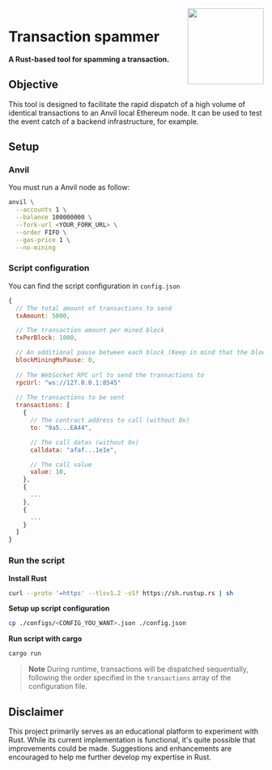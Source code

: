 <img align="right" width="150" height="150" top="100" src="https://avatars.githubusercontent.com/u/5430905?s=200&v=4">

# Transaction spammer

**A Rust-based tool for spamming a transaction.**

## Objective

This tool is designed to facilitate the rapid dispatch of a high volume of identical transactions to an Anvil local Ethereum node. It can be used to test the event catch of a backend infrastructure, for example.

## Setup

### Anvil
You must run a Anvil node as follow:

```bash
anvil \
  --accounts 1 \
  --balance 100000000 \
  --fork-url <YOUR_FORK_URL> \
  --order FIFO \
  --gas-price 1 \
  --no-mining
```

### Script configuration
You can find the script configuration in `config.json`
```javascript
{
  // The total amount of transactions to send
  txAmount: 5000,

  // The transaction amount per mined block 
  txPerBlock: 1000,

  // An additional pause between each block (Keep in mind that the block mining itself take some time)
  blockMiningMsPause: 0,
  
  // The WebSocket RPC url to send the transactions to
  rpcUrl: "ws://127.0.0.1:8545" 
  
  // The transactions to be sent
  transactions: [
    {
      // The contract address to call (without 0x)
      to: "9a5...EA44", 

      // The call datas (without 0x)
      calldata: "afaf...1e1e",

      // The call value
      value: 10,
    },
    {
      ...
    },
    {
      ...
    }
  ]
}
```

### Run the script

**Install Rust**
```bash
curl --proto '=https' --tlsv1.2 -sSf https://sh.rustup.rs | sh
```

**Setup up script configuration**
```bash
cp ./configs/<CONFIG_YOU_WANT>.json ./config.json
```

**Run script with cargo**
```bash
cargo run
```

> **Note** 
> During runtime, transactions will be dispatched sequentially, following the order specified in the `transactions` array of the configuration file.

## Disclaimer

This project primarily serves as an educational platform to experiment with Rust. While its current implementation is functional, it's quite possible that improvements could be made. Suggestions and enhancements are encouraged to help me further develop my expertise in Rust.